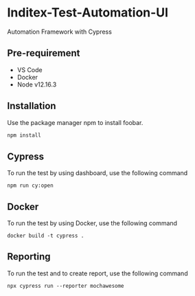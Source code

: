 # Inditex-Test-Automation-UI
Automation Framework with Cypress


## Pre-requirement
* VS Code
* Docker
* Node v12.16.3




## Installation

Use the package manager npm to install foobar.

```bash
npm install
```
## Cypress
To run the test by using dashboard, use the following command
```cypress
npm run cy:open
```


## Docker
To run the test by using Docker, use the following command
```docker
docker build -t cypress .
```

## Reporting
To run the test and to create report, use the following command
```mochawesome
npx cypress run --reporter mochawesome
```

